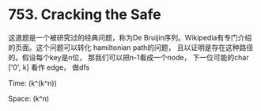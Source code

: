 # 753. Cracking the Safe

这道题是一个被研究过的经典问题，称为De Bruijin序列。Wikipedia有专门介绍的页面。这个问题可以转化 hamiltonian path的问题， 且以证明是存在这种路径的。假设每个key是n位， 那我们可以把n-1看成一个node， 下一位可能的char ['0', k] 看作 edge， 做dfs

Time: (k^(k^n))

Space: (k^n)
